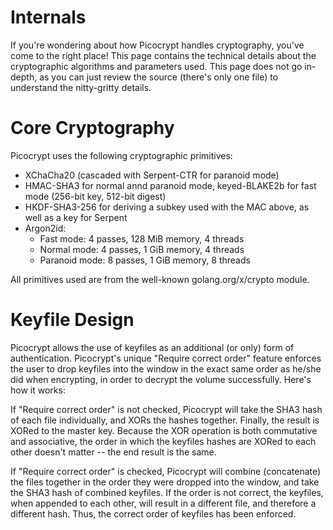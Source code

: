 # Internals
If you're wondering about how Picocrypt handles cryptography, you've come to the right place! This page contains the technical details about the cryptographic algorithms and parameters used. This page does not go in-depth, as you can just review the source (there's only one file) to understand the nitty-gritty details.

# Core Cryptography
Picocrypt uses the following cryptographic primitives:
- XChaCha20 (cascaded with Serpent-CTR for paranoid mode)
- HMAC-SHA3 for normal annd paranoid mode, keyed-BLAKE2b for fast mode (256-bit key, 512-bit digest)
- HKDF-SHA3-256 for deriving a subkey used with the MAC above, as well as a key for Serpent
- Argon2id:
    - Fast mode: 4 passes, 128 MiB memory, 4 threads
    - Normal mode: 4 passes, 1 GiB memory, 4 threads
    - Paranoid mode: 8 passes, 1 GiB memory, 8 threads

All primitives used are from the well-known golang.org/x/crypto module.

# Keyfile Design
Picocrypt allows the use of keyfiles as an additional (or only) form of authentication. Picocrypt's unique "Require correct order" feature enforces the user to drop keyfiles into the window in the exact same order as he/she did when encrypting, in order to decrypt the volume successfully. Here's how it works:

If "Require correct order" is not checked, Picocrypt will take the SHA3 hash of each file individually, and XORs the hashes together. Finally, the result is XORed to the master key. Because the XOR operation is both commutative and associative, the order in which the keyfiles hashes are XORed to each other doesn't matter -- the end result is the same.

If "Require correct order" is checked, Picocrypt will combine (concatenate) the files together in the order they were dropped into the window, and take the SHA3 hash of combined keyfiles. If the order is not correct, the keyfiles, when appended to each other, will result in a different file, and therefore a different hash. Thus, the correct order of keyfiles has been enforced.
